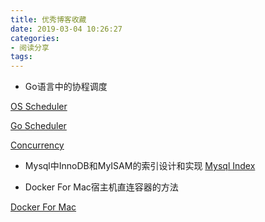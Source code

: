 ```yaml
---
title: 优秀博客收藏
date: 2019-03-04 10:26:27
categories: 
- 阅读分享
tags:
---
```


- Go语言中的协程调度

[OS Scheduler](https://www.ardanlabs.com/blog/2018/08/scheduling-in-go-part1.html)

[Go Scheduler](https://www.ardanlabs.com/blog/2018/08/scheduling-in-go-part2.html)

[Concurrency](https://www.ardanlabs.com/blog/2018/12/scheduling-in-go-part3.html)

- Mysql中InnoDB和MyISAM的索引设计和实现
[Mysql Index](http://blog.codinglabs.org/articles/theory-of-mysql-index.html)

- Docker For Mac宿主机直连容器的方法

[Docker For Mac](https://pjw.io/articles/2018/04/25/access-to-the-container-network-of-docker-for-mac/)